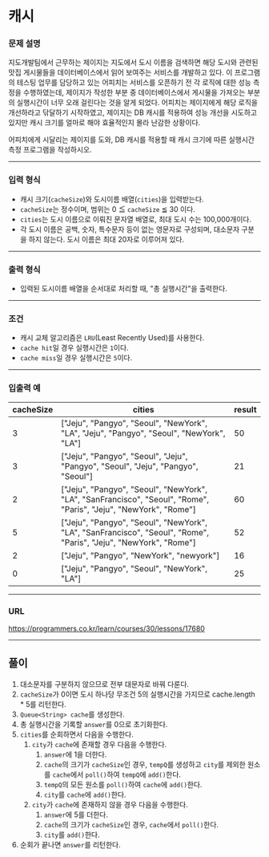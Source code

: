 # 캐시

### 문제 설명

지도개발팀에서 근무하는 제이지는 지도에서 도시 이름을 검색하면 해당 도시와 관련된 맛집 게시물들을 데이터베이스에서 읽어 보여주는 서비스를 개발하고 있다.
이 프로그램의 테스팅 업무를 담당하고 있는 어피치는 서비스를 오픈하기 전 각 로직에 대한 성능 측정을 수행하였는데, 제이지가 작성한 부분 중 데이터베이스에서 게시물을 가져오는 부분의 실행시간이 너무 오래 걸린다는 것을 알게 되었다.
어피치는 제이지에게 해당 로직을 개선하라고 닦달하기 시작하였고, 제이지는 DB 캐시를 적용하여 성능 개선을 시도하고 있지만 캐시 크기를 얼마로 해야 효율적인지 몰라 난감한 상황이다.

어피치에게 시달리는 제이지를 도와, DB 캐시를 적용할 때 캐시 크기에 따른 실행시간 측정 프로그램을 작성하시오.

-----------
### 입력 형식

- 캐시 크기(`cacheSize`)와 도시이름 배열(`cities`)을 입력받는다.
- `cacheSize`는 정수이며, 범위는 0 ≦ `cacheSize` ≦ 30 이다.
- `cities`는 도시 이름으로 이뤄진 문자열 배열로, 최대 도시 수는 100,000개이다.
- 각 도시 이름은 공백, 숫자, 특수문자 등이 없는 영문자로 구성되며, 대소문자 구분을 하지 않는다. 도시 이름은 최대 20자로 이루어져 있다.

-----------
### 출력 형식

- 입력된 도시이름 배열을 순서대로 처리할 때, "총 실행시간"을 출력한다.

-----------
### 조건

- 캐시 교체 알고리즘은 `LRU`(Least Recently Used)를 사용한다.
- `cache hit`일 경우 실행시간은 `1`이다.
- `cache miss`일 경우 실행시간은 `5`이다.

-----------
### 입출력 예

| cacheSize | cities                                                                                                            | result |
|-----------|-------------------------------------------------------------------------------------------------------------------|--------|
| 3         | ["Jeju", "Pangyo", "Seoul", "NewYork", "LA", "Jeju", "Pangyo", "Seoul", "NewYork", "LA"]                          | 50     |
| 3         | ["Jeju", "Pangyo", "Seoul", "Jeju", "Pangyo", "Seoul", "Jeju", "Pangyo", "Seoul"]                                 | 21     |
| 2         | ["Jeju", "Pangyo", "Seoul", "NewYork", "LA", "SanFrancisco", "Seoul", "Rome", "Paris", "Jeju", "NewYork", "Rome"] | 60     |
| 5         | ["Jeju", "Pangyo", "Seoul", "NewYork", "LA", "SanFrancisco", "Seoul", "Rome", "Paris", "Jeju", "NewYork", "Rome"] | 52     |
| 2         | ["Jeju", "Pangyo", "NewYork", "newyork"]                                                                          | 16     |
| 0         | 	["Jeju", "Pangyo", "Seoul", "NewYork", "LA"]                                                                     | 25     |


-----------
### URL

https://programmers.co.kr/learn/courses/30/lessons/17680

-----------
## 풀이
1. 대소문자를 구분하지 않으므로 전부 대문자로 바꿔 다룬다.
2. `cacheSize`가 0이면 도시 하나당 무조건 5의 실행시간을 가지므로 cache.length * 5를 리턴한다.
3. `Queue<String> cache`를 생성한다.
4. 총 실행시간을 기록할 `answer`를 0으로 초기화한다.
5. `cities`를 순회하면서 다음을 수행한다.
   1. `city`가 `cache`에 존재할 경우 다음을 수행한다.
      1. `answer`에 1을 더한다.
      2. `cache`의 크기가 `cacheSize`인 경우, `tempQ`를 생성하고 `city`를 제외한 원소를 `cache`에서 `poll()`하여 `tempQ`에 `add()`한다.
      3. `tempQ`의 모든 원소를 `poll()`하여 `cache`에 `add()`한다.
      4. `city`를 `cache`에 `add()`한다.
   2. `city`가 `cache`에 존재하지 않을 경우 다음을 수행한다.
      1. `answer`에 5를 더한다.
      2. `cache`의 크기가 `cacheSize`인 경우, `cache`에서 `poll()`한다.
      3. `city`를 `add()`한다.
6. 순회가 끝나면 `answer`를 리턴한다.